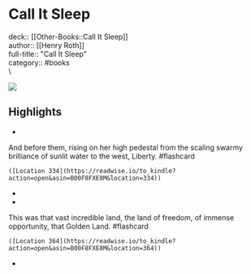 # Call It Sleep

deck:: [[Other-Books::Call It Sleep]]\
author:: [[Henry Roth]]\
full-title:: "Call It Sleep"\
category:: #books\
\

![](https://images-na.ssl-images-amazon.com/images/I/51593m8Q7pL._SL200_.jpg)

## Highlights
- 

And before them, rising on her high pedestal from the scaling swarmy brilliance of sunlit water to the west, Liberty. #flashcard 


    ([Location 334](https://readwise.io/to_kindle?action=open&asin=B00F8FXE8M&location=334))
-
- 

This was that vast incredible land, the land of freedom, of immense opportunity, that Golden Land. #flashcard 


    ([Location 364](https://readwise.io/to_kindle?action=open&asin=B00F8FXE8M&location=364))
-
